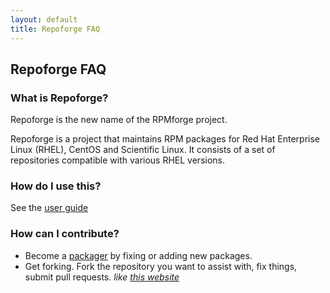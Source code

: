 ```yaml
---
layout: default
title: Repoforge FAQ
---
```


## Repoforge FAQ ##

### What is Repoforge? ###

Repoforge is the new name of the RPMforge project.

Repoforge is a project that maintains RPM packages for Red Hat Enterprise Linux (RHEL), CentOS and Scientific Linux. It consists of a set of repositories compatible with various RHEL versions.

### How do I use this? ###

See the [user guide](/use "user guide")

### How can I contribute? ###

* Become a [packager](/package "repoforge contributer") by fixing or adding new packages.
* Get forking.  Fork the repository you want to assist with, fix things, submit pull requests. _like [this website](http://github.com/repoforge/repoforge.github.com/)_



